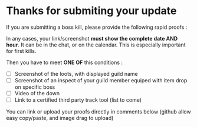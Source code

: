 # Thanks for submiting your update

If you are submitting a boss kill, please provide the following rapid proofs :

In any cases, your link/screenshot **must show the complete date AND hour**.
It can be in the chat, or on the calendar.
This is especially important for first kills.

Then you have to meet **ONE OF** this conditions :

- [ ] Screenshot of the loots, with displayed guild name
- [ ] Screenshot of an inspect of your guild member equiped with item drop on specific boss
- [ ] Video of the down
- [ ] Link to a certified third party track tool (list to come)

You can link or upload your proofs directly in comments below
(github allow easy copy/paste, and image drag to upload)
